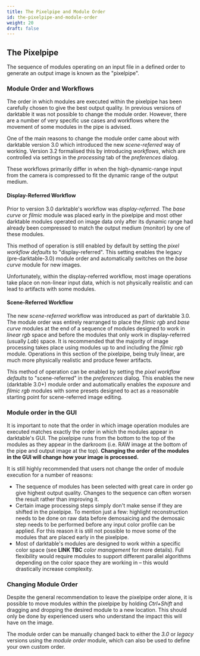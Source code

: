 ```yaml
---
title: The Pixelpipe and Module Order
id: the-pixelpipe-and-module-order
weight: 20
draft: false
---
```


## The Pixelpipe

The sequence of modules operating on an input file in a defined order to generate an output image is known as the "pixelpipe".

### Module Order and Workflows

The order in which modules are executed within the pixelpipe has been carefully chosen to give the best output quality. In previous versions of darktable it was not possible to change the module order. However, there are a number of very specific use cases and workflows where the movement of some modules in the pipe is advised.

One of the main reasons to change the module order came about with darktable version 3.0 which introduced the new _scene-referred_ way of working. Version 3.2 formalised this by introducing _workflows_, which are controlled via settings in the _processing_ tab of the _preferences_ dialog.

These workflows primarily differ in when the high-dynamic-range input from the camera is compressed to fit the dynamic range of the output medium.

#### Display-Referred Workflow

Prior to version 3.0 darktable's workflow was _display-referred_. The _base curve_ or _filmic_ module was placed early in the pixelpipe and most other darktable modules operated on image data only after its dynamic range had already been compressed to match the output medium (monitor) by one of these modules.

This method of operation is still enabled by default by setting the _pixel workflow defaults_ to "display-referred". This setting enables the legacy (pre-darktable-3.0) module order and automatically switches on the _base curve_ module for new images.

Unfortunately, within the display-referred workflow, most image operations take place on non-linear input data, which is not physically realistic and can lead to artifacts with some modules.

#### Scene-Referred Workflow

The new _scene-referred_ workflow was introduced as part of darktable 3.0. The module order was entirely rearranged to place the _filmic rgb_ and _base curve_ modules at the end of a sequence of modules designed to work in _linear rgb_ space and before the modules that only work in display-referred (usually _Lab_) space. It is recommended that the majority of image processing takes place using modules up to and including the _filmic rgb_ module. Operations in this section of the pixelpipe, being truly linear, are much more physically realistic and produce fewer artifacts.

This method of operation can be enabled by setting the _pixel workflow defaults_ to "scene-referred" in the _preferences_ dialog. This enables the new (darktable 3.0+) module order and automatically enables the _exposure_ and _filmic rgb_ modules with some presets designed to act as a reasonable starting point for scene-referred image editing.

### Module order in the GUI

It is important to note that the order in which image operation modules are executed matches exactly the order in which the modules appear in darktable's GUI. The pixelpipe runs from the bottom to the top of the modules as they appear in the darkroom (i.e. RAW image at the bottom of the pipe and output image at the top). **Changing the order of the modules in the GUI will change how your image is processed.**

It is still highly recommended that users not change the order of module execution for a number of reasons:

* The sequence of modules has been selected with great care in order go give highest output quality. Changes to the sequence can often worsen the result rather than improving it.
* Certain image processing steps simply don't make sense if they are shifted in the pixelpipe. To mention just a few: highlight reconstruction needs to be done on raw data before demosaicing and the demosaic step needs to be performed before any input color profile can be applied. For this reason it is still not possible to move some of the modules that are placed early in the pixelpipe.
* Most of darktable's modules are designed to work within a specific color space (see **LINK TBC** _color management_ for more details). Full flexibility would require modules to support different parallel algorithms depending on the color space they are working in – this would drastically increase complexity.

### Changing Module Order

Despite the general recommendation to leave the pixelpipe order alone, it is possible to move modules within the pixelpipe by holding _Ctrl+Shift_ and dragging and dropping the desired module to a new location. This should only be done by experienced users who understand the impact this will have on the image.

The module order can be manually changed back to either the _3.0_ or _legacy_ versions using the _module order_ module, which can also be used to define your own custom order.
